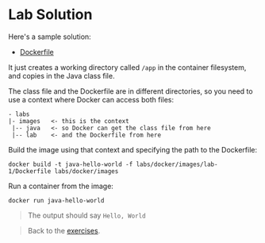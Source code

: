 # Lab Solution

Here's a sample solution:

- [Dockerfile](./Dockerfile)

It just creates a working directory called `/app` in the container filesystem, and copies in the Java class file.

The class file and the Dockerfile are in different directories, so you need to use a context where Docker can access both files:

```
- labs
|- images   <- this is the context
 |-- java   <- so Docker can get the class file from here
 |-- lab    <- and the Dockerfile from here
```
Build the image using that context and specifying the path to the Dockerfile:

```
docker build -t java-hello-world -f labs/docker/images/lab-1/Dockerfile labs/docker/images
```

Run a container from the image:

```
docker run java-hello-world
```

> The output should say `Hello, World`

> Back to the [exercises](../README.md).
